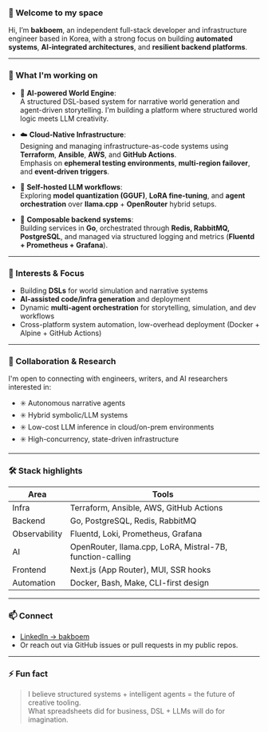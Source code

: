 ### 👋 Welcome to my space

Hi, I’m **bakboem**, an independent full-stack developer and infrastructure engineer based in Korea, with a strong focus on building **automated systems**, **AI-integrated architectures**, and **resilient backend platforms**.

---

### 🧱 What I'm working on

- 🚀 **AI-powered World Engine**:  
  A structured DSL-based system for narrative world generation and agent-driven storytelling. I'm building a platform where structured world logic meets LLM creativity.

- ☁️ **Cloud-Native Infrastructure**:  
  Designing and managing infrastructure-as-code systems using **Terraform**, **Ansible**, **AWS**, and **GitHub Actions**.  
  Emphasis on **ephemeral testing environments**, **multi-region failover**, and **event-driven triggers**.

- 🔁 **Self-hosted LLM workflows**:  
  Exploring **model quantization (GGUF)**, **LoRA fine-tuning**, and **agent orchestration** over **llama.cpp** + **OpenRouter** hybrid setups.

- 🧩 **Composable backend systems**:  
  Building services in **Go**, orchestrated through **Redis, RabbitMQ, PostgreSQL**, and managed via structured logging and metrics (**Fluentd + Prometheus + Grafana**).

---

### 🧠 Interests & Focus

- Building **DSLs** for world simulation and narrative systems  
- **AI-assisted code/infra generation** and deployment  
- Dynamic **multi-agent orchestration** for storytelling, simulation, and dev workflows  
- Cross-platform system automation, low-overhead deployment (Docker + Alpine + GitHub Actions)

---

### 🤝 Collaboration & Research

I'm open to connecting with engineers, writers, and AI researchers interested in:

- ✳️ Autonomous narrative agents  
- ✳️ Hybrid symbolic/LLM systems  
- ✳️ Low-cost LLM inference in cloud/on-prem environments  
- ✳️ High-concurrency, state-driven infrastructure

---

### 🛠️ Stack highlights

| Area | Tools |
|------|-------|
| Infra | Terraform, Ansible, AWS, GitHub Actions |
| Backend | Go, PostgreSQL, Redis, RabbitMQ |
| Observability | Fluentd, Loki, Prometheus, Grafana |
| AI | OpenRouter, llama.cpp, LoRA, Mistral-7B, function-calling |
| Frontend | Next.js (App Router), MUI, SSR hooks |
| Automation | Docker, Bash, Make, CLI-first design |

---

### 📫 Connect

- [LinkedIn → bakboem](https://www.linkedin.com/in/bakboem/)
- Or reach out via GitHub issues or pull requests in my public repos.

---

### ⚡ Fun fact

> I believe structured systems + intelligent agents = the future of creative tooling.  
> What spreadsheets did for business, DSL + LLMs will do for imagination.

